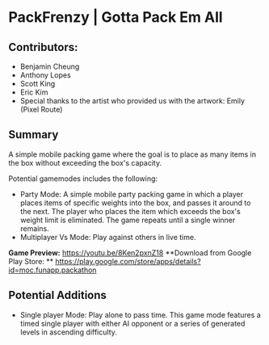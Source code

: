 # PackFrenzy | Gotta Pack Em All


## Contributors:
- Benjamin Cheung
- Anthony Lopes
- Scott King
- Eric Kim
- Special thanks to the artist who provided us with the artwork: Emily (Pixel Route)

## Summary
A simple mobile packing game where the goal is to place as many items in the box without exceeding the box's capacity.

Potential gamemodes includes the following:

- Party Mode: A simple mobile party packing game in which a player places items of specific weights into the box, and passes it around to the next. The player who places the item which exceeds the box's weight limit is eliminated. The game repeats until a single winner remains.
- Multiplayer Vs Mode: Play against others in live time.

**Game Preview:** https://youtu.be/8Ken2pxnZ18 
**Download from Google Play Store: ** https://play.google.com/store/apps/details?id=moc.funapp.packathon

## Potential Additions
- Single player Mode: Play alone to pass time. This game mode features a timed single player with either AI opponent or a series of generated levels in ascending difficulty. 
